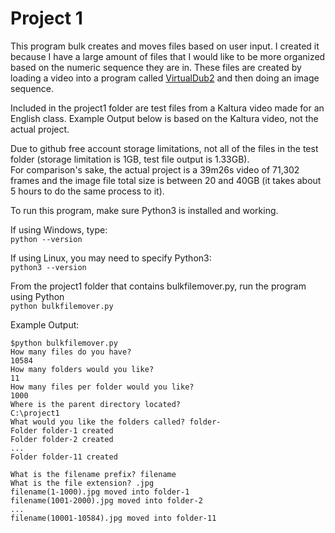 # Project 1
This program bulk creates and moves files based on user input.
I created it because I have a large amount of files that I would like to be more organized based on the numeric sequence they are in.  These files are created by loading a video into a program called [VirtualDub2](https://sourceforge.net/projects/vdfiltermod/) and then doing an image sequence.  

  Included in the project1 folder are test files from a Kaltura video made for an English class. Example Output below is based on the Kaltura video, not the actual project.  

  Due to github free account storage limitations, not all of the files in the test folder (storage limitation is 1GB, test file output is 1.33GB).  
  For comparison's sake, the actual project is a 39m26s video of 71,302 frames and the image file total size is between 20 and 40GB (it takes about 5 hours to do the same process to it). 


To run this program, make sure Python3 is installed and working.

If using Windows, type:  
  ```python --version```

If using Linux, you may need to specify Python3:  
  ```python3 --version```


From the project1 folder that contains bulkfilemover.py, run the program using Python  
  ```python bulkfilemover.py```

Example Output:
```
$python bulkfilemover.py
How many files do you have?
10584
How many folders would you like?
11
How many files per folder would you like?
1000
Where is the parent directory located?
C:\project1
What would you like the folders called? folder-
Folder folder-1 created
Folder folder-2 created
...
Folder folder-11 created

What is the filename prefix? filename
What is the file extension? .jpg
filename(1-1000).jpg moved into folder-1
filename(1001-2000).jpg moved into folder-2
...
filename(10001-10584).jpg moved into folder-11
```